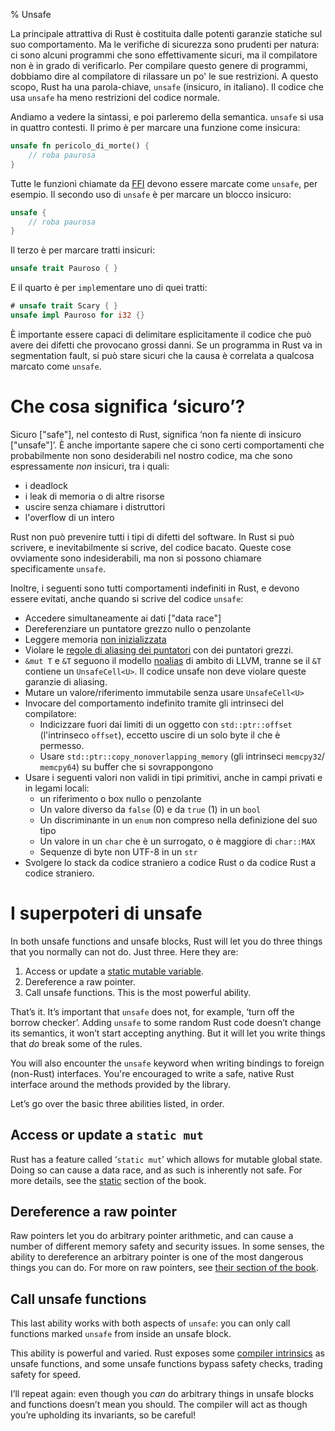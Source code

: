% Unsafe

La principale attrattiva di Rust è costituita dalle potenti garanzie statiche
sul suo comportamento. Ma le verifiche di sicurezza sono prudenti per natura:
ci sono alcuni programmi che sono effettivamente sicuri, ma il compilatore
non è in grado di verificarlo. Per compilare questo genere di programmi,
dobbiamo dire al compilatore di rilassare un po' le sue restrizioni. A questo
scopo, Rust ha una parola-chiave, `unsafe` (insicuro, in italiano).
Il codice che usa `unsafe` ha meno restrizioni del codice normale.

Andiamo a vedere la sintassi, e poi parleremo della semantica. `unsafe` si usa
in quattro contesti. Il primo è per marcare una funzione come insicura:

```rust
unsafe fn pericolo_di_morte() {
    // roba paurosa
}
```

Tutte le funzioni chiamate da [FFI][ffi] devono essere marcate come `unsafe`,
per esempio. Il secondo uso di `unsafe` è per marcare un blocco insicuro:

[ffi]: ffi.html

```rust
unsafe {
    // roba paurosa
}
```

Il terzo è per marcare tratti insicuri:

```rust
unsafe trait Pauroso { }
```

E il quarto è per `impl`ementare uno di quei tratti:

```rust
# unsafe trait Scary { }
unsafe impl Pauroso for i32 {}
```

È importante essere capaci di delimitare esplicitamente il codice che
può avere dei difetti che provocano grossi danni. Se un programma in Rust va
in segmentation fault, si può stare sicuri che la causa è correlata a qualcosa
marcato come `unsafe`.

# Che cosa significa ‘sicuro’?

Sicuro ["safe"], nel contesto di Rust, significa ‘non fa niente di insicuro
["unsafe"]’. È anche importante sapere che ci sono certi comportamenti che
probabilmente non sono desiderabili nel nostro codice, ma che sono
espressamente _non_ insicuri, tra i quali:

* i deadlock
* i leak di memoria o di altre risorse
* uscire senza chiamare i distruttori
* l'overflow di un intero

Rust non può prevenire tutti i tipi di difetti del software. In Rust si può
scrivere, e inevitabilmente si scrive, del codice bacato. Queste cose
ovviamente sono indesiderabili, ma non si possono chiamare specificamente
`unsafe`.

Inoltre, i seguenti sono tutti comportamenti indefiniti in Rust, e devono
essere evitati, anche quando si scrive del codice `unsafe`:

* Accedere simultaneamente ai dati ["data race"]
* Dereferenziare un puntatore grezzo nullo o penzolante
* Leggere memoria [non inizializzata][undef]
* Violare le [regole di aliasing dei puntatori][aliasing] con dei puntatori
  grezzi.
* `&mut T` e `&T` seguono il modello [noalias][noalias] di ambito di LLVM,
  tranne se il `&T` contiene un `UnsafeCell<U>`. Il codice unsafe non deve
  violare queste garanzie di aliasing.
* Mutare un valore/riferimento immutabile senza usare `UnsafeCell<U>`
* Invocare del comportamento indefinito tramite gli intrinseci del compilatore:
  * Indicizzare fuori dai limiti di un oggetto con `std::ptr::offset`
    (l'intrinseco `offset`), eccetto uscire di un solo byte il che è permesso.
  * Usare `std::ptr::copy_nonoverlapping_memory` (gli intrinseci `memcpy32`/
    `memcpy64`) su buffer che si sovrappongono
* Usare i seguenti valori non validi in tipi primitivi, anche in campi privati
  e in legami locali:
  * un riferimento o box nullo o penzolante
  * Un valore diverso da `false` (0) e da `true` (1) in un `bool`
  * Un discriminante in un `enum` non compreso nella definizione del suo tipo
  * Un valore in un `char` che è un surrogato, o è maggiore di `char::MAX`
  * Sequenze di byte non UTF-8 in un `str`
* Svolgere lo stack da codice straniero a codice Rust o da codice Rust a codice
  straniero.

[noalias]: http://llvm.org/docs/LangRef.html#noalias
[undef]: http://llvm.org/docs/LangRef.html#undefined-values
[aliasing]: http://llvm.org/docs/LangRef.html#pointer-aliasing-rules

# I superpoteri di unsafe

In both unsafe functions and unsafe blocks, Rust will let you do three things
that you normally can not do. Just three. Here they are:

1. Access or update a [static mutable variable][static].
2. Dereference a raw pointer.
3. Call unsafe functions. This is the most powerful ability.

That’s it. It’s important that `unsafe` does not, for example, ‘turn off the
borrow checker’. Adding `unsafe` to some random Rust code doesn’t change its
semantics, it won’t start accepting anything. But it will let you write
things that _do_ break some of the rules.

You will also encounter the `unsafe` keyword when writing bindings to foreign
(non-Rust) interfaces. You're encouraged to write a safe, native Rust interface
around the methods provided by the library.

Let’s go over the basic three abilities listed, in order.

## Access or update a `static mut`

Rust has a feature called ‘`static mut`’ which allows for mutable global state.
Doing so can cause a data race, and as such is inherently not safe. For more
details, see the [static][static] section of the book.

[static]: const-and-static.html#static

## Dereference a raw pointer

Raw pointers let you do arbitrary pointer arithmetic, and can cause a number of
different memory safety and security issues. In some senses, the ability to
dereference an arbitrary pointer is one of the most dangerous things you can
do. For more on raw pointers, see [their section of the book][rawpointers].

[rawpointers]: raw-pointers.html

## Call unsafe functions

This last ability works with both aspects of `unsafe`: you can only call
functions marked `unsafe` from inside an unsafe block.

This ability is powerful and varied. Rust exposes some [compiler
intrinsics][intrinsics] as unsafe functions, and some unsafe functions bypass
safety checks, trading safety for speed.

I’ll repeat again: even though you _can_ do arbitrary things in unsafe blocks
and functions doesn’t mean you should. The compiler will act as though you’re
upholding its invariants, so be careful!

[intrinsics]: intrinsics.html
